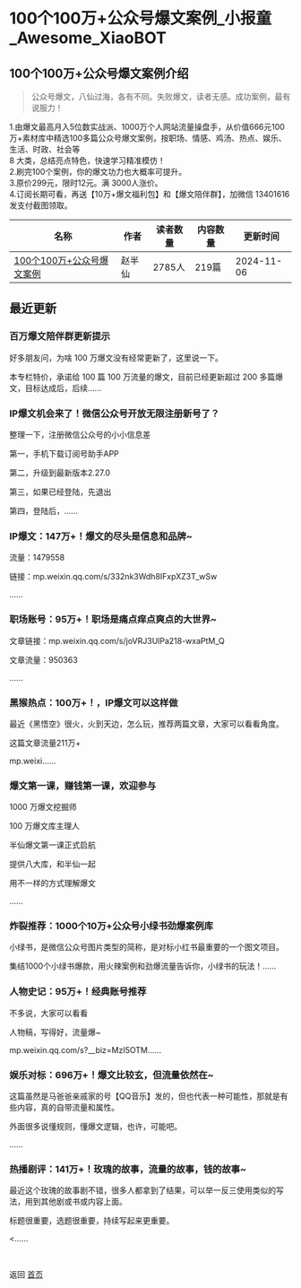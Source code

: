# 100个100万+公众号爆文案例_小报童_Awesome_XiaoBOT

## 100个100万+公众号爆文案例介绍
> 公众号爆文，八仙过海，各有不同。失败爆文，读者无感。成功案例，最有说服力！    
    
1.由爆文最高月入5位数实战派、1000万个人网站流量操盘手，从价值666元100万+素材库中精选100多篇公众号爆文案例，按职场、情感、鸡汤、热点、娱乐、生活、时政、社会等  
8 大类，总结亮点特色，快速学习精准模仿！    
2.刷完100个案例，你的爆文功力也大概率可提升。    
3.原价299元，限时12元。满 3000人涨价。    
4.订阅长期可看，再送【10万+爆文福利包】和【爆文陪伴群】，加微信 13401616 发支付截图领取。  
  


|名称|作者|读者数量|内容数量|更新时间|
|---|---|---|---|---|
|[100个100万+公众号爆文案例](https://xiaobot.net/p/qq13401616?refer=0b133df9-27dc-423b-8101-639049001c13)|赵半仙|2785人|219篇|2024-11-06|

## 最近更新
### 百万爆文陪伴群更新提示

好多朋友问，为啥 100 万爆文没有经常更新了，这里说一下。

本专栏特价，承诺给 100 篇 100 万流量的爆文，目前已经更新超过 200 多篇爆文，目标达成后，后续......

### IP爆文机会来了！微信公众号开放无限注册新号了？

整理一下，注册微信公众号的小小信息差

第一，手机下载订阅号助手APP

第二，升级到最新版本2.27.0

第三，如果已经登陆，先退出

第四，登陆后，......

### IP爆文：147万+！爆文的尽头是信息和品牌~

流量：1479558

链接：mp.weixin.qq.com/s/332nk3Wdh8IFxpXZ3T_wSw

......

### 职场账号：95万+！职场是痛点痒点爽点的大世界~

文章链接：mp.weixin.qq.com/s/joVRJ3UlPa218-wxaPtM_Q

文章流量：950363

......

### 黑猴热点：100万+！，IP爆文可以这样做

最近《黑悟空》很火，火到天边，怎么玩，推荐两篇文章，大家可以看看角度。

这篇文章流量211万+

mp.weixi......

### 爆文第一课，赚钱第一课，欢迎参与

1000 万爆文挖掘师

100 万爆文库主理人

半仙爆文第一课正式启航

提供八大库，和半仙一起

用不一样的方式理解爆文

......

### 炸裂推荐：1000个10万+公众号小绿书劲爆案例库

小绿书，是微信公众号图片类型的简称，是对标小红书最重要的一个图文项目。

集结1000个小绿书爆款，用火辣案例和劲爆流量告诉你，小绿书的玩法！......

### 人物史记：95万+！经典账号推荐

不多说，大家可以看看

人物稿，写得好，流量爆~

mp.weixin.qq.com/s?__biz=MzI5OTM......

### 娱乐对标：696万+！爆文比较玄，但流量依然在~

这篇虽然是马爸爸亲戚家的号【QQ音乐】发的，但也代表一种可能性，那就是有些内容，真的自带流量和属性。

外面很多说懂规则，懂爆文逻辑，也许，可能吧。

......

### 热播剧评：141万+！玫瑰的故事，流量的故事，钱的故事~

最近这个玫瑰的故事剧不错，很多人都拿到了结果，可以举一反三使用类似的写法，用到其他剧或书或内容上面。

标题很重要，选题很重要，持续写起来更重要。

<......


<a href="https://github.com/Reno9527/awesome-xiaobot" style="color: white; text-decoration: none;">awesome-xiaobot</a>

返回 [首页](../README.md)
